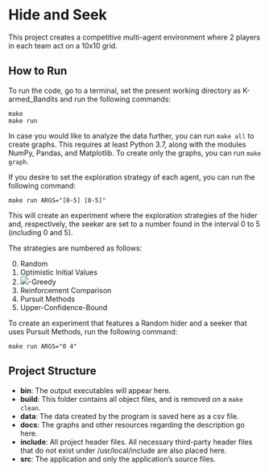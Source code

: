 # Hide and Seek
This project creates a competitive multi-agent environment where 2 players in each team act on a 10x10 grid.

## How to Run
To run the code, go to a terminal, set the present working directory as K-armed_Bandits and run the following commands:

```
make
make run
```

In case you would like to analyze the data further, you can run `make all` to create graphs. This requires at least Python 3.7, along with the modules NumPy, Pandas, and Matplotlib. To create only the graphs, you can run `make graph`.

If you desire to set the exploration strategy of each agent, you can run the following command:
```
make run ARGS="[0-5] [0-5]"
```
This will create an experiment where the exploration strategies of the hider and, respectively, the seeker are set to a number found in the interval 0 to 5 (including 0 and 5).

The strategies are numbered as follows:

0. Random
1. Optimistic Initial Values
2. <img src="https://render.githubusercontent.com/render/math?math=\epsilon">-Greedy
3. Reinforcement Comparison
4. Pursuit Methods
5. Upper-Confidence-Bound

To create an experiment that features a Random hider and a seeker that uses Pursuit Methods, run the following command:
```
make run ARGS="0 4"
```

## Project Structure
* __bin__: The output executables will appear here.
* __build__: This folder contains all object files, and is removed on a `make clean`.
* __data__: The data created by the program is saved here as a csv file.
* __docs__: The graphs and other resources regarding the description go here.
* __include__: All project header files. All necessary third-party header files that do not exist under /usr/local/include are also placed here.
* __src__: The application and only the application’s source files.
